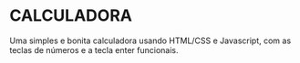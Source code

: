 # CALCULADORA
Uma simples e bonita calculadora usando HTML/CSS e Javascript, com as teclas de números e a tecla enter funcionais.

